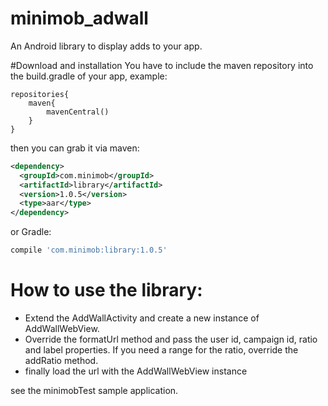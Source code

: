 # minimob_adwall
An Android library to display adds to your app.

#Download and installation
You have to include the maven repository into the build.gradle of your app, example:
```maven
repositories{
    maven{
        mavenCentral()
    }
}
```
then you can grab it via maven:
```xml
<dependency>
  <groupId>com.minimob</groupId>
  <artifactId>library</artifactId>
  <version>1.0.5</version>
  <type>aar</type>
</dependency>
```
or Gradle:
```groovy
compile 'com.minimob:library:1.0.5'
```

# How to use the library:
- Extend the AddWallActivity and create a new instance of AddWallWebView.
- Override the formatUrl method and pass the user id, campaign id, ratio and label properties. If you need a range for the ratio, override the addRatio method.
- finally load the url with the AddWallWebView instance

see the minimobTest sample application.
